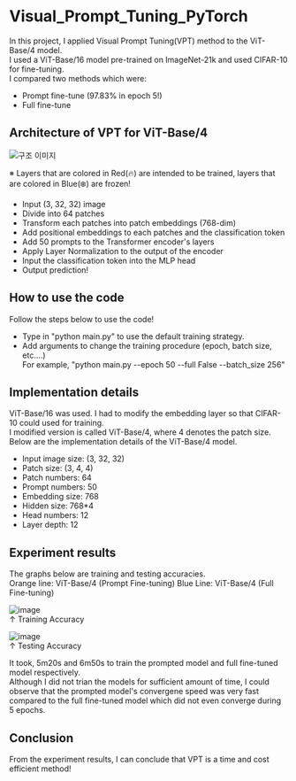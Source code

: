 # Visual_Prompt_Tuning_PyTorch
In this project, I applied Visual Prompt Tuning(VPT) method to the ViT-Base/4 model.  
I used a ViT-Base/16 model pre-trained on ImageNet-21k and used CIFAR-10 for fine-tuning.  
I compared two methods which were:
- Prompt fine-tune (97.83% in epoch 5!)
- Full fine-tune  


## Architecture of VPT for ViT-Base/4
![구조 이미지](https://github.com/parkie0517/Visual-Prompt-Tuning-for-ViT-B-4/assets/80407632/24c8f477-a7ed-4554-ad81-3601ce827546)  

※ Layers that are colored in Red(🔥) are intended to be trained, layers that are colored in Blue(❄️) are frozen!
- Input (3, 32, 32) image
- Divide into 64 patches
- Transform each patches into patch embeddings (768-dim) 
- Add positional embeddings to each patches and the classification token
- Add 50 prompts to the Transformer encoder's layers
- Apply Layer Normalization to the output of the encoder
- Input the classification token into the MLP head
- Output prediction!


## How to use the code
Follow the steps below to use the code!
- Type in "python main.py" to use the default training strategy.
- Add arguments to change the training procedure (epoch, batch size, etc....)  
  For example, "python main.py --epoch 50 --full False --batch_size 256"


## Implementation details
ViT-Base/16 was used. I had to modify the embedding layer so that CIFAR-10 could used for training.  
I modified version is called ViT-Base/4, where 4 denotes the patch size.  
Below are the implementation details of the ViT-Base/4 model.  
- Input image size: (3, 32, 32)
- Patch size: (3, 4, 4)
- Patch numbers: 64
- Prompt numbers: 50
- Embedding size: 768
- Hidden size: 768*4
- Head numbers: 12
- Layer depth: 12


## Experiment results
The graphs below are training and testing accuracies.  
Orange line: ViT-Base/4 (Prompt Fine-tuning)
Blue Line: ViT-Base/4 (Full Fine-tuning)

![image](https://github.com/parkie0517/Visual-Prompt-Tuning-for-ViT-B-4/assets/80407632/9cc9c535-fa08-49d8-9b1a-c2edf9f58169)  
↑ Training Accuracy  

![image](https://github.com/parkie0517/Visual-Prompt-Tuning-for-ViT-B-4/assets/80407632/2924ede9-239e-4dc9-8cec-8bcb2eae0d62)  
↑ Testing Accuracy  

It took, 5m20s and 6m50s to train the prompted model and full fine-tuned model respectively.  
Although I did not trian the models for sufficient amount of time, I could observe that the prompted model's convergene speed was very fast compared to the full fine-tuned model which did not even converge during 5 epochs.  


## Conclusion
From the experiment results, I can conclude that VPT is a time and cost efficient method!
